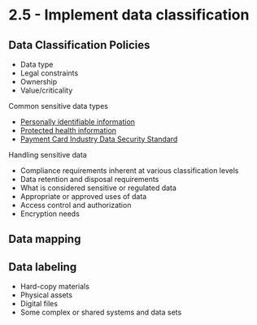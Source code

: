 # 2.5 - Implement data classification

## Data Classification Policies

- Data type
- Legal constraints
- Ownership
- Value/criticality

Common sensitive data types
- [Personally identifiable information](../../../definitions/P.md#personally-identifiable-information-pii)
- [Protected health information](../../../definitions/P.md#protected-health-information)
- [Payment Card Industry Data Security Standard](../../../definitions/P.md#payment-card-industry-data-security-standard-pci-dss)

Handling sensitive data
- Compliance requirements inherent at various classification levels
- Data retention and disposal requirements
- What is considered sensitive or regulated data
- Appropriate or approved uses of data
- Access control and authorization
- Encryption needs

## Data mapping

## Data labeling

- Hard-copy materials
- Physical assets
- Digital files
- Some complex or shared systems and data sets
